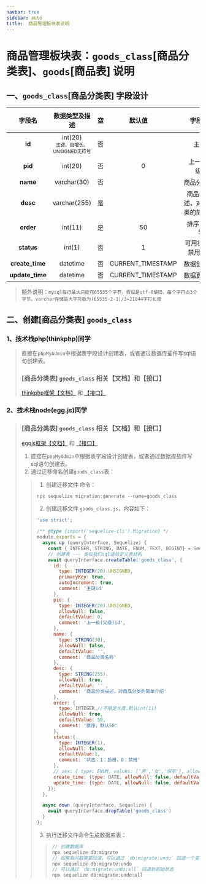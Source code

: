 ```yaml
---
navbar: true
sidebar: auto
title:  商品管理板块表说明
---
```


# 商品管理板块表：`goods_class`[商品分类表]、`goods`[商品表] 说明
## 一、`goods_class`[商品分类表] 字段设计
| 字段名  |  数据类型及描述    |   空    | <p style="width:150px;">默认值 </p>  | <p style="width:100px;">字段含义 </p>     |
| :---:   | :---:      |  :---:    | :---:       |        :---:                             |
| <b>id </b>  | <span>int(20) </span><br/> <span style="font-size:12px">主键、自增长、UNSIGNED无符号 </span>    |    否      |    |         主键id  |
| <b>pid </b>      | int(20) | 否    |      0                          |   上一级(父级)id            |
| <b>name </b>      | varchar(30) |     否    |              |   商品分类名称                        |
| <b>desc </b>      | varchar(255) |  是    |                |   商品分类描述，对商品分类的简单介绍                          |
| <b>order </b>     | int(11) |  是    |       50                 |   排序，默认50            |
| <b> status </b>  | int(1)  |    否    |        1	 |   可用状态：0禁用1启用                         |
| <b> create_time </b>  | datetime  |    否    |      CURRENT_TIMESTAMP	   |   数据创建时间                         |
| <b> update_time </b>  | datetime  |      否  |        CURRENT_TIMESTAMP	|   数据更新时间                         |

> 额外说明：`mysql每行最大只能存65535个字节。假设是utf-8编码，每个字符占3个字节。varchar存储最大字符数为(65535-2-1)/3=21844字符长度`


## 二、创建[商品分类表] `goods_class`
### 1、技术栈php(thinkphp)同学
> 直接在`phpMyAdmin`中根据表字段设计创建表，或者通过数据库插件写sql语句创建表。<br/>
> ### [商品分类表] `goods_class` 相关【文档】和【接口】
> <a href="/fourthless/w-a/thinkphp.商品管理板块.html" target="_blank">thinkphp框架【文档】</a> 和 <a href="/web/mysql/goods_class表接口.html" target="_blank">【接口】</a>

### 2、技术栈node(egg.js)同学
> ### [商品分类表] `goods_class` 相关【文档】和【接口】
> <a href="/fourthless/w-a/eggjs.商品管理板块.html" target="_blank">eggjs框架【文档】</a> 和 <a href="/web/mysql/goods_class表接口.html" target="_blank">【接口】</a>
> 1. 直接在`phpMyAdmin`中根据表字段设计创建表，或者通过数据库插件写sql语句创建表。<br/>
> 2. 通过迁移命名创建`goods_class`表：
>> 1. 创建迁移文件 命令：
>> ```js
>> npx sequelize migration:generate --name=goods_class
>> ```
>> 2. 创建迁移文件 `goods_class.js`，内容如下：<br/>
>> ```js
>> 'use strict';
>> 
>> /** @type {import('sequelize-cli').Migration} */
>> module.exports = {
>>   async up (queryInterface, Sequelize) {
>>     const { INTEGER, STRING, DATE, ENUM, TEXT, BIGINT} = Sequelize;
>>     // 创建表 --- 类似我们sql语句定义表结构
>>     await queryInterface.createTable('goods_class', {
>>       id: { 
>>         type: INTEGER(20).UNSIGNED, 
>>         primaryKey: true, 
>>         autoIncrement: true,
>>         comment: '主键id'
>>       },
>>       pid: {
>>         type: INTEGER(20).UNSIGNED,
>>         allowNull: false,
>>         defaultValue: 0,
>>         comment: '上一级(父级)id',
>>       },
>>       name: { 
>>         type: STRING(30), 
>>         allowNull: false, 
>>         defaultValue: '', 
>>         comment: '商品分类名称'
>>       },
>>       desc: { 
>>         type: STRING(255), 
>>         allowNull: true, 
>>         defaultValue: '' , 
>>         comment: '商品分类描述，对商品分类的简单介绍'
>>       },
>>       order: {
>>         type: INTEGER,//不限定长度.默认int(11)
>>         allowNull: true,
>>         defaultValue: 50,
>>         comment: '排序，默认50'
>>       },
>>       status:{
>>         type: INTEGER(1),
>>         allowNull: false, 
>>         defaultValue:1,
>>         comment: '状态：1：启用，0：禁用'
>>       },
>>       // sex: { type: ENUM, values: ['男','女','保密'], allowNull: true, defaultValue: '保密', comment: '留言用户性别'},
>>       create_time: {type: DATE, allowNull: false, defaultValue:Sequelize.fn('NOW')},
>>       update_time: {type: DATE, allowNull: false, defaultValue:Sequelize.fn('NOW')}
>>     });
>>   },
>> 
>>   async down (queryInterface, Sequelize) {
>>     await queryInterface.dropTable('goods_class')
>>   }
>> };
>> ```
>> 3. 执行迁移文件命令生成数据库表：
>>> ```js
>>> // 创建数据库
>>> npx sequelize db:migrate
>>> // 如果有问题需要回滚，可以通过 `db:migrate:undo` 回退一个变更
>>> npx sequelize db:migrate:undo
>>> // 可以通过 `db:migrate:undo:all` 回退到初始状态
>>> npx sequelize db:migrate:undo:all
>>> ```